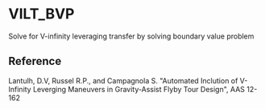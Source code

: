 # VILT_BVP
Solve for V-infinity leveraging transfer by solving boundary value problem


## Reference
 Lantulh, D.V, Russel R.P., and Campagnola S. "Automated Inclution of V-Infinity Leverging Maneuvers in Gravity-Assist Flyby Tour Design", AAS 12-162
